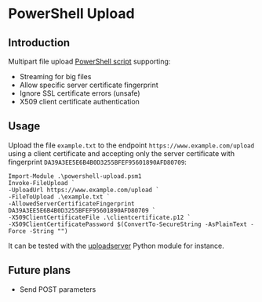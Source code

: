 # PowerShell Upload

## Introduction
 Multipart file upload [PowerShell script](powershell-upload.ps1) supporting:
 - Streaming for big files
 - Allow specific server certificate fingerprint
 - Ignore SSL certificate errors (unsafe)
 - X509 client certificate authentication

## Usage
Upload the file `example.txt` to the endpoint `https://www.example.com/upload` using a client certificate and accepting only the server certificate with fingerprint `DA39A3EE5E6B4B0D3255BFEF95601890AFD80709`:

    Import-Module .\powershell-upload.psm1
    Invoke-FileUpload `
    -UploadUrl https://www.example.com/upload `
    -FileToUpload .\example.txt `
    -AllowedServerCertificateFingerprint DA39A3EE5E6B4B0D3255BFEF95601890AFD80709 `
    -X509ClientCertificateFile .\clientcertificate.p12 `
    -X509ClientCertificatePassword $(ConvertTo-SecureString -AsPlainText -Force -String "")

It can be tested with the [uploadserver](https://pypi.org/project/uploadserver/) Python module for instance.

## Future plans
- Send POST parameters
